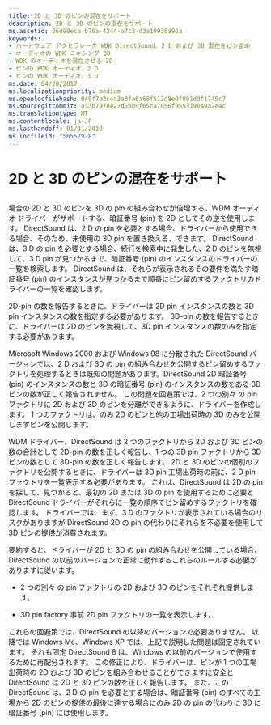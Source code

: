 ```yaml
---
title: 2D と 3D のピンの混在をサポート
description: 2D と 3D のピンの混在をサポート
ms.assetid: 26d98eca-b70a-4244-a7c3-d3a19930a96a
keywords:
- ハードウェア アクセラレータ WDK DirectSound、2 D および 3D 混在をピン留め
- オーディオの WDK ミキシング 3D
- WDK のオーディオを混在させる 2D
- ピンの WDK オーディオ、2 D
- ピンの WDK オーディオ、3 D
ms.date: 04/20/2017
ms.localizationpriority: medium
ms.openlocfilehash: 048f7e3c4a3a3fa6a68f512d8e0f801d3f1745c7
ms.sourcegitcommit: a33b7978e22d5bb9f65ca7056f955319049a2e4c
ms.translationtype: MT
ms.contentlocale: ja-JP
ms.lasthandoff: 01/31/2019
ms.locfileid: "56552928"
---
```

# <a name="supporting-a-mixture-of-2d-and-3d-pins"></a>2D と 3D のピンの混在をサポート


## <span id="supporting_a_mixture_of_2d_and_3d_pins"></span><span id="SUPPORTING_A_MIXTURE_OF_2D_AND_3D_PINS"></span>


場合の 2D と 3D のピンを 3D の pin の組み合わせが倍増する、WDM オーディオ ドライバーがサポートする、暗証番号 (pin) を 2D としてその逆を使用します。 DirectSound は、2 D の pin を必要とする場合、ドライバーから使用できる場合、そのため、未使用の 3D pin を置き換える、できます。 DirectSound は、3 D の pin を必要とする場合、続行を検索中に発生した、2 D のピンを無視して、3 D pin が見つかるまで、暗証番号 (pin) のインスタンスのドライバーの一覧を検索します。 DirectSound は、それらが表示されるその要件を満たす暗証番号 (pin) のインスタンスが見つかるまで順番にピン留めするファクトリのドライバーの一覧を確認します。

2D-pin の数を報告するときに、ドライバーは 2D pin インスタンスの数と 3D pin インスタンスの数を指定する必要があります。 3D-pin の数を報告するときに、ドライバーは 2D のピンを無視して、3D pin インスタンスの数のみを指定する必要があります。

Microsoft Windows 2000 および Windows 98 に分散された DirectSound バージョンでは、2 D および 3D の pin の組み合わせを公開するピン留めするファクトリを処理するときは既知の問題があります。DirectSound 2D 暗証番号 (pin) のインスタンスの数と 3D の暗証番号 (pin) のインスタンスの数をある 3D ピンの数が正しく報告されません。 この問題を回避策では、2 つの別々 の pin ファクトリに 2D および 3D のピンを分離ができるように、ドライバーを作成します。 1 つのファクトリは、のみ 2D のピンと他の工場出荷時の 3D のみを公開しますピンを公開します。

WDM ドライバー、DirectSound は 2 つのファクトリから 2D および 3D ピンの数の合計として 2D-pin の数を正しく報告し、1 つの 3D pin ファクトリから 3D ピンの数として 3D-pin の数を正しく報告します。 2D と 3D のピンの個別のファクトリを公開するときに、ドライバーは 3D pin 工場出荷時の前に、2 D pin ファクトリを一覧表示する必要があります。 これは、DirectSound は 2D の pin を探して、見つかると、最初の 2D または 3D の pin を使用するために必要と DirectSound ドライバーがそれらに一覧の順序でピン留めするファクトリを確認します。 ドライバーでは、まず、3 D のファクトリが表示されている場合のリスクがありますが DirectSound 2D の pin の代わりにそれらを不必要を使用して 3D ピンの提供が消費されます。

要約すると、ドライバーが 2D と 3D の pin の組み合わせを公開している場合、DirectSound の以前のバージョンで正常に動作するこれらのルールする必要がありますに従います。

-   2 つの別々 の pin ファクトリの 2D および 3D のピンをそれぞれ提供します。

-   3D pin factory 事前 2D pin ファクトリの一覧を表示します。

これらの回避策では、DirectSound の以降のバージョンで必要ありません。 以降では Windows Me、Windows XP では、上記で説明した問題は固定されています。 それも固定 DirectSound 8 は、Windows の以前のバージョンで使用するために再配分されます。 この修正により、ドライバーは、ピンが 1 つの工場出荷時の 2D および 3D のピンを組み合わせることができますに安全と DirectSound は 2D と 3D ピンの数を正しく報告します。 また、この DirectSound は、2 D の pin を必要とする場合は、暗証番号 (pin) のすべての工場から 2D のピンの提供の最後に達する場合にのみ 2D の pin の代わりに 3D に暗証番号 (pin) には使用します。

 

 




